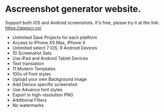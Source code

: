 # Ascreenshot generator website. 

Support both iOS and Android screenshots. It's free, please try it at the link: https://appscr.co/

- Unlimited Save Projects for each platform
- Access to iPhone XS Max, iPhone X
- Unlimited select 7 iOS, 9 Android Devices
- 10 Screenshot Sets
- Use iPad and Android Tablet Devices
- Text translation
- 11 Modern Templates
- 100s of Font styles
- Upload your own Background image
- Add Device specific screenshot
- Use Advance font styles
- Export in high-resolution PNG
- Additional Filters
- No watermarks

